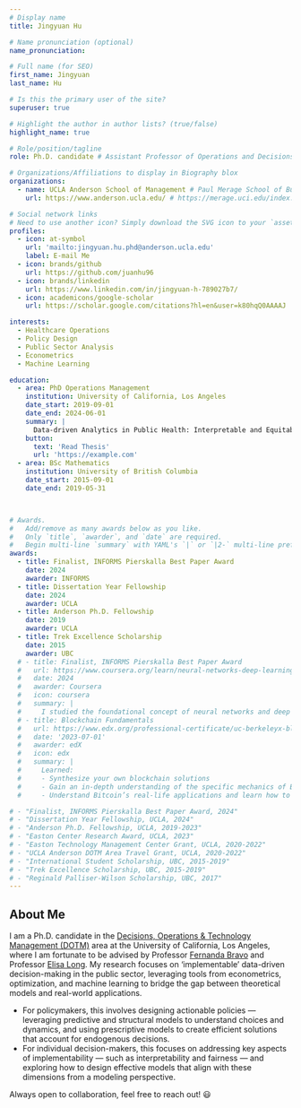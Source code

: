 ```yaml
---
# Display name
title: Jingyuan Hu

# Name pronunciation (optional)
name_pronunciation: 

# Full name (for SEO)
first_name: Jingyuan
last_name: Hu

# Is this the primary user of the site?
superuser: true

# Highlight the author in author lists? (true/false)
highlight_name: true

# Role/position/tagline
role: Ph.D. candidate # Assistant Professor of Operations and Decisions Technologies

# Organizations/Affiliations to display in Biography blox
organizations:
  - name: UCLA Anderson School of Management # Paul Merage School of Business at the University of California, Irvine
    url: https://www.anderson.ucla.edu/ # https://merage.uci.edu/index.html

# Social network links
# Need to use another icon? Simply download the SVG icon to your `assets/media/icons/` folder.
profiles:
  - icon: at-symbol
    url: 'mailto:jingyuan.hu.phd@anderson.ucla.edu'
    label: E-mail Me
  - icon: brands/github
    url: https://github.com/juanhu96
  - icon: brands/linkedin
    url: https://www.linkedin.com/in/jingyuan-h-789027b7/
  - icon: academicons/google-scholar
    url: https://scholar.google.com/citations?hl=en&user=k80hqQ0AAAAJ

interests:
  - Healthcare Operations
  - Policy Design
  - Public Sector Analysis
  - Econometrics
  - Machine Learning

education:
  - area: PhD Operations Management
    institution: University of California, Los Angeles
    date_start: 2019-09-01
    date_end: 2024-06-01
    summary: |
      Data-driven Analytics in Public Health: Interpretable and Equitable Approaches
    button:
      text: 'Read Thesis'
      url: 'https://example.com'
  - area: BSc Mathematics
    institution: University of British Columbia
    date_start: 2015-09-01
    date_end: 2019-05-31



# Awards.
#   Add/remove as many awards below as you like.
#   Only `title`, `awarder`, and `date` are required.
#   Begin multi-line `summary` with YAML's `|` or `|2-` multi-line prefix and indent 2 spaces below.
awards:
  - title: Finalist, INFORMS Pierskalla Best Paper Award
    date: 2024
    awarder: INFORMS
  - title: Dissertation Year Fellowship
    date: 2024
    awarder: UCLA
  - title: Anderson Ph.D. Fellowship
    date: 2019
    awarder: UCLA
  - title: Trek Excellence Scholarship
    date: 2015
    awarder: UBC
  # - title: Finalist, INFORMS Pierskalla Best Paper Award
  #   url: https://www.coursera.org/learn/neural-networks-deep-learning
  #   date: 2024
  #   awarder: Coursera
  #   icon: coursera
  #   summary: |
  #     I studied the foundational concept of neural networks and deep learning. By the end, I was familiar with the significant technological trends driving the rise of deep learning; build, train, and apply fully connected deep neural networks; implement efficient (vectorized) neural networks; identify key parameters in a neural network’s architecture; and apply deep learning to your own applications.
  # - title: Blockchain Fundamentals
  #   url: https://www.edx.org/professional-certificate/uc-berkeleyx-blockchain-fundamentals
  #   date: '2023-07-01'
  #   awarder: edX
  #   icon: edx
  #   summary: |
  #     Learned:
  #     - Synthesize your own blockchain solutions
  #     - Gain an in-depth understanding of the specific mechanics of Bitcoin
  #     - Understand Bitcoin’s real-life applications and learn how to attack and destroy Bitcoin, Ethereum, smart contracts and Dapps, and alternatives to Bitcoin’s Proof-of-Work consensus algorithm

# - "Finalist, INFORMS Pierskalla Best Paper Award, 2024"
# - "Dissertation Year Fellowship, UCLA, 2024"
# - "Anderson Ph.D. Fellowship, UCLA, 2019-2023"
# - "Easton Center Research Award, UCLA, 2023"
# - "Easton Technology Management Center Grant, UCLA, 2020-2022"
# - "UCLA Anderson DOTM Area Travel Grant, UCLA, 2020-2022"
# - "International Student Scholarship, UBC, 2015-2019"
# - "Trek Excellence Scholarship, UBC, 2015-2019"
# - "Reginald Palliser-Wilson Scholarship, UBC, 2017"
---
```


## About Me
I am a Ph.D. candidate in the [Decisions, Operations & Technology Management (DOTM)](https://www.anderson.ucla.edu/faculty-and-research/decisions-operations-and-technology-management) area at the University of California, Los Angeles, where I am fortunate to be advised by Professor [Fernanda Bravo](https://sites.google.com/view/fernandabravoresearch/home?authuser=0) and Professor [Elisa Long](http://www.elisalong.com/). My research focuses on ‘implementable’ data-driven decision-making in the public sector, leveraging tools from econometrics, optimization, and machine learning to bridge the gap between theoretical models and real-world applications.        
- For policymakers, this involves designing actionable policies — leveraging predictive and structural models to understand choices and dynamics, and using prescriptive models to create efficient solutions that account for endogenous decisions.
- For individual decision-makers, this focuses on addressing key aspects of implementability — such as interpretability and fairness — and exploring how to design effective models that align with these dimensions from a modeling perspective.

Always open to collaboration, feel free to reach out! 😃


